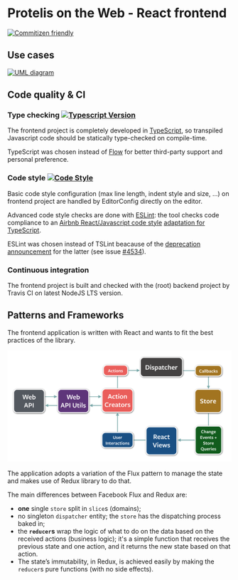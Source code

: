 # Protelis on the Web - React frontend
[![Commitizen friendly](https://img.shields.io/badge/commitizen-friendly-brightgreen.svg)](http://commitizen.github.io/cz-cli/)

## Use cases

[![UML diagram](http://www.plantuml.com/plantuml/proxy?cache=no&src=https://raw.githubusercontent.com/NiccoMlt/Protelis-Web/feature/redux/docs/src/use-cases.puml)](../../../docs/src/use-cases.puml)

## Code quality & CI

### Type checking [![Typescript Version](https://img.shields.io/badge/typescript-3.6.4-blue.svg?logo=typescript)](https://www.typescriptlang.org/)

The frontend project is completely developed in [TypeScript](https://www.typescriptlang.org/), so transpiled Javascript code should be statically type-checked on compile-time.

TypeScript was chosen instead of [Flow](https://flow.org/) for better third-party support and personal preference.

### Code style [![Code Style](https://badgen.net/badge/code%20style/airbnb/ff5a5f?icon=airbnb)](https://github.com/airbnb/javascript)

Basic code style configuration (max line length, indent style and size, ...) on frontend project are handled by EditorConfig directly on the editor.

Advanced code style checks are done with [ESLint](https://eslint.org/):
the tool checks code compliance to an [Airbnb React/Javascript code style](https://github.com/airbnb/javascript) [adaptation for TypeScript](https://github.com/iamturns/eslint-config-airbnb-typescript).

ESLint was chosen instead of TSLint beacause of the [deprecation announcement](https://medium.com/palantir/tslint-in-2019-1a144c2317a9) for the latter (see issue [#4534](https://github.com/palantir/tslint/issues/4534)).

### Continuous integration

The frontend project is built and checked with the (root) backend project by Travis CI on latest NodeJS LTS version.

## Patterns and Frameworks

The frontend application is written with React and wants to fit the best practices of the library.

[![Facebook Flux data flow](https://raw.githubusercontent.com/facebook/flux/master/img/flux-diagram-white-background.png)](https://github.com/facebook/flux)

The application adopts a variation of the Flux pattern to manage the state and makes use of Redux library to do that.

The main differences between Facebook Flux and Redux are:

- **one** single `store` split in `slice`s (domains);
- no singleton `dispatcher` entity; the `store` has the dispatching process baked in;
- the **`reducer`s** wrap the logic of what to do on the data based on the received actions (business logic); it's a simple function that receives the previous state and one action, and it returns the new state based on that action.
- The state’s immutability, in Redux, is achieved easily by making the `reducer`s pure functions (with no side effects).

